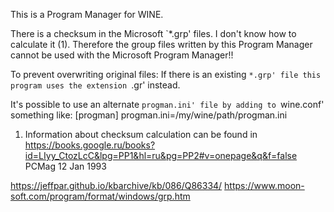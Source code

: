 This is a Program Manager for WINE.

There is a checksum in the Microsoft `*.grp' files. I don't know how
to calculate it (1). Therefore the group files written by this Program Manager
cannot be used with the Microsoft Program Manager!!

To prevent overwriting original files:
If there is an existing `*.grp' file this program uses the extension
`.gr' instead.

It's possible to use an alternate `progman.ini' file by adding to
`wine.conf' something like:
[progman]
progman.ini=/my/wine/path/progman.ini

1) Information about checksum calculation can be found in https://books.google.ru/books?id=LIyy_CtozLcC&lpg=PP1&hl=ru&pg=PP2#v=onepage&q&f=false PCMag 12 Jan 1993

https://jeffpar.github.io/kbarchive/kb/086/Q86334/
https://www.moon-soft.com/program/format/windows/grp.htm